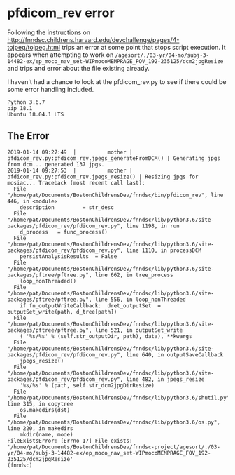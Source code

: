 # pfdicom_rev error

Following the instructions on http://fnndsc.childrens.harvard.edu/devchallenge/pages/4-tojpeg/tojpeg.html trips an error at some point that stops script execution.
It appears when attempting to work on `/agesort/./03-yr/04-mo/subj-3-14482-ex/ep_moco_nav_set-WIPmocoMEMPRAGE_FOV_192-235125/dcm2jpgResize` and trips and error about the file existing already.

I haven't had a chance to look at the pfdicom_rev.py to see if there could be some error handling included.

```
Python 3.6.7
pip 18.1
Ubuntu 18.04.1 LTS
```


## The Error

```
2019-01-14 09:27:49  |          mother |      pfdicom_rev.py:pfdicom_rev.jpegs_generateFromDCM() | Generating jpgs from dcm... generated 137 jpgs.
2019-01-14 09:27:53  |          mother |               pfdicom_rev.py:pfdicom_rev.jpegs_resize() | Resizing jpgs for mosiac... Traceback (most recent call last):
  File "/home/pat/Documents/BostonChildrensDev/fnndsc/bin/pfdicom_rev", line 446, in <module>
    description         = str_desc
  File "/home/pat/Documents/BostonChildrensDev/fnndsc/lib/python3.6/site-packages/pfdicom_rev/pfdicom_rev.py", line 1198, in run
    d_process   = func_process()
  File "/home/pat/Documents/BostonChildrensDev/fnndsc/lib/python3.6/site-packages/pfdicom_rev/pfdicom_rev.py", line 1110, in processDCM
    persistAnalysisResults  = False
  File "/home/pat/Documents/BostonChildrensDev/fnndsc/lib/python3.6/site-packages/pftree/pftree.py", line 662, in tree_process
    loop_nonThreaded()
  File "/home/pat/Documents/BostonChildrensDev/fnndsc/lib/python3.6/site-packages/pftree/pftree.py", line 556, in loop_nonThreaded
    if fn_outputWriteCallback:  dret_outputSet  = outputSet_write(path, d_tree[path])
  File "/home/pat/Documents/BostonChildrensDev/fnndsc/lib/python3.6/site-packages/pftree/pftree.py", line 521, in outputSet_write
    ( '%s/%s' % (self.str_outputDir, path), data), **kwargs
  File "/home/pat/Documents/BostonChildrensDev/fnndsc/lib/python3.6/site-packages/pfdicom_rev/pfdicom_rev.py", line 640, in outputSaveCallback
    jpegs_resize()
  File "/home/pat/Documents/BostonChildrensDev/fnndsc/lib/python3.6/site-packages/pfdicom_rev/pfdicom_rev.py", line 482, in jpegs_resize
    '%s/%s' % (path, self.str_dcm2jpgDirResize)
  File "/home/pat/Documents/BostonChildrensDev/fnndsc/lib/python3.6/shutil.py", line 315, in copytree
    os.makedirs(dst)
  File "/home/pat/Documents/BostonChildrensDev/fnndsc/lib/python3.6/os.py", line 220, in makedirs
    mkdir(name, mode)
FileExistsError: [Errno 17] File exists: '/home/pat/Documents/BostonChildrensDev/fnndsc-project/agesort/./03-yr/04-mo/subj-3-14482-ex/ep_moco_nav_set-WIPmocoMEMPRAGE_FOV_192-235125/dcm2jpgResize'
(fnndsc)
```
